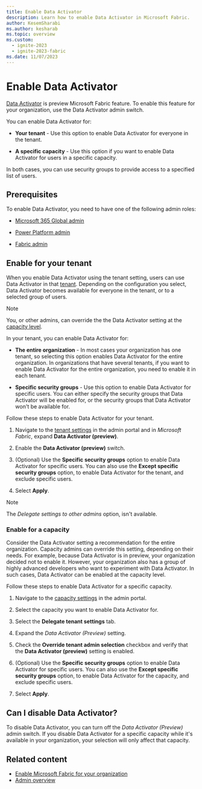 ```yaml
---
title: Enable Data Activator
description: Learn how to enable Data Activator in Microsoft Fabric.
author: KesemSharabi
ms.author: kesharab
ms.topic: overview
ms.custom:
  - ignite-2023
  - ignite-2023-fabric
ms.date: 11/07/2023
---
```


# Enable Data Activator

[Data Activator](../data-activator/data-activator-get-started.md) is preview Microsoft Fabric feature. To enable this feature for your organization, use the Data Activator admin switch.

You can enable Data Activator for:

* **Your tenant** - Use this option to enable Data Activator for everyone in the tenant.

* **A specific capacity** - Use this option if you want to enable Data Activator for users in a specific capacity.

In both cases, you can use security groups to provide access to a specified list of users.

## Prerequisites

To enable Data Activator, you need to have one of the following admin roles:

* [Microsoft 365 Global admin](microsoft-fabric-admin.md#microsoft-365-admin-roles)

* [Power Platform admin](microsoft-fabric-admin.md#power-platform-and-fabric-admin-roles)

* [Fabric admin](microsoft-fabric-admin.md#power-platform-and-fabric-admin-roles)

## Enable for your tenant

When you enable Data Activator using the tenant setting, users can use Data Activator in that [tenant](../enterprise/licenses.md#tenant). Depending on the configuration you select, Data Activator becomes available for everyone in the tenant, or to a selected group of users.

>[!Note]
>You, or other admins, can override the the Data Activator setting at the [capacity level](#enable-for-a-capacity).

In your tenant, you can enable Data Activator for:

* **The entire organization** - In most cases your organization has one tenant, so selecting this option enables Data Activator for the entire organization. In organizations that have several tenants, if you want to enable Data Activator for the entire organization, you need to enable it in each tenant.

* **Specific security groups** - Use this option to enable Data Activator for specific users. You can either specify the security groups that Data Activator will be enabled for, or the security groups that Data Activator won't be available for.

Follow these steps to enable Data Activator for your tenant.

1. Navigate to the [tenant settings](tenant-settings-index.md) in the admin portal and in *Microsoft Fabric*, expand **Data Activator (preview)**.

2. Enable the **Data Activator (preview)** switch.

3. (Optional) Use the **Specific security groups** option to enable Data Activator for specific users. You can also use the **Except specific security groups** option, to enable Data Activator for the tenant, and exclude specific users.

4. Select **Apply**.

>[!NOTE]
>The *Delegate settings to other admins* option, isn't available.

### Enable for a capacity

Consider the Data Activator setting a recommendation for the entire organization. Capacity admins can override this setting, depending on their needs. For example, because Data Activator is in preview, your organization decided not to enable it. However, your organization also has a group of highly advanced developers who want to experiment with Data Activator. In such cases, Data Activator can be enabled at the capacity level.

Follow these steps to enable Data Activator for a specific capacity.

1. Navigate to the [capacity settings](service-admin-portal-capacity-settings.md) in the admin portal.

2. Select the capacity you want to enable Data Activator for.

3. Select the **Delegate tenant settings** tab.

4. Expand the *Data Activator (Preview)* setting.

5. Check the **Override tenant admin selection** checkbox and verify that the **Data Activator (preview)** setting is enabled.

6. (Optional) Use the **Specific security groups** option to enable Data Activator for specific users. You can also use the **Except specific security groups** option, to enable Data Activator for the capacity, and exclude specific users.

7. Select **Apply**.

## Can I disable Data Activator?

To disable Data Activator, you can turn off the *Data Activator (Preview)* admin switch. If you disable Data Activator for a specific capacity while it's available in your organization, your selection will only affect that capacity.

## Related content

* [Enable Microsoft Fabric for your organization](fabric-switch.md)
* [Admin overview](microsoft-fabric-admin.md)
